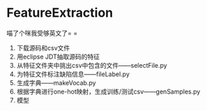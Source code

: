 # FeatureExtraction

喵了个咪我受够英文了= =

1. 下载源码和csv文件
2. 用eclipse JDT抽取源码的特征
3. 从特征文件夹中挑出csv中包含的文件——selectFile.py
4. 为特征文件标注缺陷信息——fileLabel.py
5. 生成字典——makeVocab.py
6. 根据字典进行one-hot映射，生成训练/测试csv——genSamples.py
7. 模型

